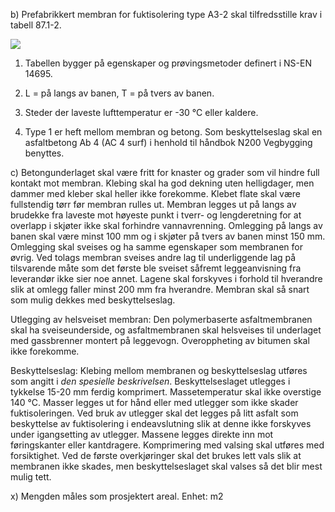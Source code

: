 b) Prefabrikkert membran for fuktisolering type A3-2 skal tilfredsstille krav i tabell 87.1-2.

![](</87_132 1.png>)

1) Tabellen bygger på egenskaper og prøvingsmetoder definert i NS-EN 14695.

2) L = på langs av banen, T = på tvers av banen.

3) Steder der laveste lufttemperatur er -30 °C eller kaldere.

4) Type 1 er heft mellom membran og betong.
Som beskyttelseslag skal en asfaltbetong Ab 4 (AC 4 surf) i henhold til håndbok N200 Vegbygging benyttes.

c) Betongunderlaget skal være fritt for knaster og grader som vil hindre full kontakt mot membran.
Klebing skal ha god dekning uten helligdager, men dammer med kleber skal heller ikke forekomme. Klebet flate skal være fullstendig tørr før membran rulles ut.
Membran legges ut på langs av brudekke fra laveste mot høyeste punkt i tverr- og lengderetning for at overlapp i skjøter ikke skal forhindre vannavrenning.
Omlegging på langs av banen skal være minst 100 mm og i skjøter på tvers av banen minst 150 mm. Omlegging skal sveises og ha samme egenskaper som membranen for øvrig.
Ved tolags membran sveises andre lag til underliggende lag på tilsvarende måte som det første ble sveiset såfremt leggeanvisning fra leverandør ikke sier noe annet. Lagene skal forskyves i forhold til hverandre slik at omlegg faller minst 200 mm fra hverandre.
Membran skal så snart som mulig dekkes med beskyttelseslag.

Utlegging av helsveiset membran:
Den polymerbaserte asfaltmembranen skal ha sveiseunderside, og asfaltmembranen skal helsveises til underlaget med gassbrenner montert på leggevogn. Overoppheting av bitumen skal ikke forekomme.

Beskyttelseslag:
Klebing mellom membranen og beskyttelseslag utføres som angitt i *den spesielle beskrivelsen*. Beskyttelseslaget utlegges i tykkelse 15-20 mm ferdig komprimert. Massetemperatur skal ikke overstige 140 °C. Masser legges ut for hånd eller med utlegger som ikke skader fuktisoleringen. Ved bruk av utlegger skal det legges på litt asfalt som beskyttelse av fuktisolering i endeavslutning slik at denne ikke forskyves under igangsetting av utlegger. Massene legges direkte inn mot føringskanter eller kantdragere.
Komprimering med valsing skal utføres med forsiktighet. Ved de første overkjøringer skal det brukes lett vals slik at membranen ikke skades, men beskyttelseslaget skal valses så det blir mest mulig tett.

x) Mengden måles som prosjektert areal. Enhet: m2

